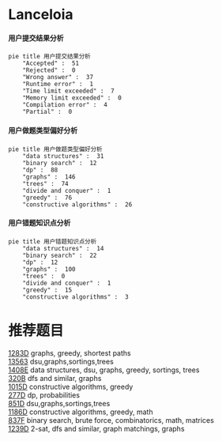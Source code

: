 # Lanceloia

<!-- tabs:start -->



#### **用户提交结果分析**

```mermaid
pie title 用户提交结果分析
    "Accepted" :  51
    "Rejected" :  0
    "Wrong answer" :  37
    "Runtime error" :  1
    "Time limit exceeded" :  7
    "Memory limit exceeded" :  0
    "Compilation error" :  4
    "Partial" :  0
```

#### **用户做题类型偏好分析**

```mermaid
pie title 用户做题类型偏好分析
    "data structures" :  31
    "binary search" :  12
    "dp" :  88
    "graphs" :  146
    "trees" :  74
    "divide and conquer" :  1
    "greedy" :  76
    "constructive algorithms" :  26
```
#### **用户错题知识点分析**

```mermaid
pie title 用户错题知识点分析
    "data structures" :  14
    "binary search" :  22
    "dp" :  12
    "graphs" :  100
    "trees" :  0
    "divide and conquer" :  1
    "greedy" :  15
    "constructive algorithms" :  3
```



<!-- tabs:end -->
# 推荐题目
[1283D](https://codeforces.com/contest/1283/problem/D)		graphs,
                        greedy,
                        shortest paths		  
[13563](https://codeforces.com/contest/1356/problem/3)		dsu,graphs,sortings,trees		  
[1408E](https://codeforces.com/contest/1408/problem/E)		data structures,
                        dsu,
                        graphs,
                        greedy,
                        sortings,
                        trees		  
[320B](https://codeforces.com/contest/320/problem/B)		dfs and similar,
                        graphs		  
[1015D](https://codeforces.com/contest/1015/problem/D)		constructive algorithms,
                        greedy		  
[277D](https://codeforces.com/contest/277/problem/D)		dp,
                        probabilities		  
[851D](https://codeforces.com/contest/851/problem/D)		dsu,graphs,sortings,trees		  
[1186D](https://codeforces.com/contest/1186/problem/D)		constructive algorithms,
                        greedy,
                        math		  
[837F](https://codeforces.com/contest/837/problem/F)		binary search,
                        brute force,
                        combinatorics,
                        math,
                        matrices		  
[1239D](https://codeforces.com/contest/1239/problem/D)		2-sat,
                        dfs and similar,
                        graph matchings,
                        graphs		  
